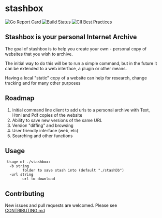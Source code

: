 # stashbox
[![Go Report Card](https://goreportcard.com/badge/github.com/zpeters/stashbox)](https://goreportcard.com/report/github.com/zpeters/stashbox)
[![Build Status](https://travis-ci.org/zpeters/stashbox.svg?branch=main)](https://travis-ci.org/zpeters/stashbox)
[![CII Best Practices](https://bestpractices.coreinfrastructure.org/projects/4318/badge)](https://bestpractices.coreinfrastructure.org/projects/4318)

## Stashbox is your personal Internet Archive

The goal of stashbox is to help you create your own - personal copy of websites that you wish to archive.  

The initial way to do this will be to run a simple command, but in the future it can be extended to a web interface, a plugin or other means.

Having a local "static" copy of a website can help for research, change tracking and for many other purposes

## Roadmap

1. Initial command line client to add urls to a personal archive with Text, Html and Pdf copies of the website
2. Ability to save new versions of the same URL
3. Version "diffing" and browsing
4. User friendly interface (web, etc)
5. Searching and other functions

## Usage
```
 Usage of ./stashbox:
  -b string
    	folder to save stash into (default "./stashDb")
  -url string
    	url to download
```
## Contributing

New issues and pull requests are welcomed.  Please see [CONTRIBUTING.md](CONTRIBUTING.md)
